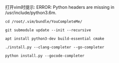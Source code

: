 
打开vim时提示: ERROR: Python headers are missing in /usr/include/python3.6m.

```
cd /root/.vim/bundle/YouCompleteMe/

git submodule update --init --recursive

apt install python3-dev build-essential cmake

./install.py --clang-completer --go-completer

python install.py --gocode-completer

```
